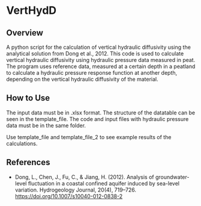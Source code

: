# VertHydD

## Overview
A python script for the calculation of vertical hydraulic diffusivity using the analytical solution from Dong et al., 2012. This code is used to calculate vertical hydraulic diffusivity using hydraulic pressure data measured in peat. The program uses reference data, measured at a certain depth in a peatland to calculate a hydraulic pressure response function at another depth, depending on the vertical hydraulic diffusivity of the material. 

## How to Use
The input data must be in .xlsx format. 
The structure of the datatable can be seen in the template_file. 
The code and input files with hydraulic pressure data must be in the same folder.

Use template_file and template_file_2 to see example results of the calculations. 

## References
* Dong, L., Chen, J., Fu, C., & Jiang, H. (2012). Analysis of groundwater-level fluctuation in a coastal confined aquifer induced by sea-level variation. Hydrogeology Journal, 20(4), 719–726. https://doi.org/10.1007/s10040-012-0838-2
